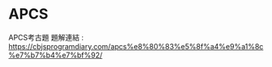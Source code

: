 # APCS
APCS考古題 題解連結 : https://cbjsprogramdiary.com/apcs%e8%80%83%e5%8f%a4%e9%a1%8c%e7%b7%b4%e7%bf%92/
